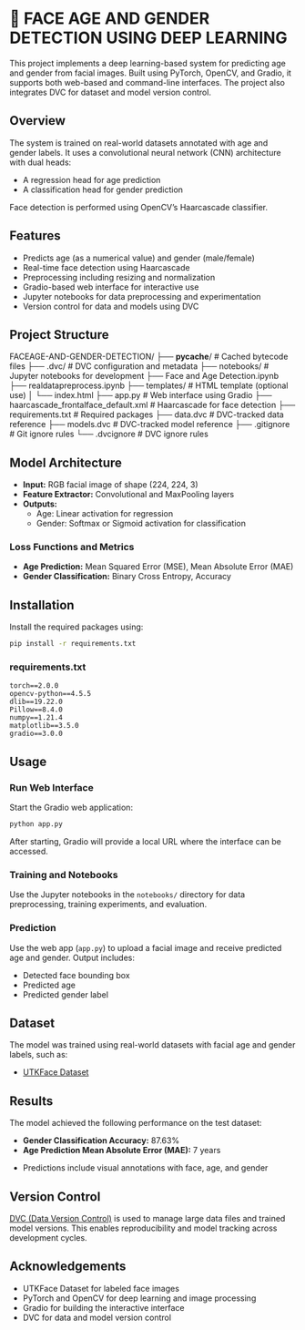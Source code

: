 

# 🌟 FACE AGE AND GENDER DETECTION USING DEEP LEARNING

This project implements a deep learning-based system for predicting age and gender from facial images. Built using PyTorch, OpenCV, and Gradio, it supports both web-based and command-line interfaces. The project also integrates DVC for dataset and model version control.

## Overview

The system is trained on real-world datasets annotated with age and gender labels. It uses a convolutional neural network (CNN) architecture with dual heads:

* A regression head for age prediction  
* A classification head for gender prediction

Face detection is performed using OpenCV’s Haarcascade classifier.

## Features

* Predicts age (as a numerical value) and gender (male/female)  
* Real-time face detection using Haarcascade  
* Preprocessing including resizing and normalization  
* Gradio-based web interface for interactive use  
* Jupyter notebooks for data preprocessing and experimentation  
* Version control for data and models using DVC  
## Project Structure

FACEAGE-AND-GENDER-DETECTION/
├── __pycache__/                  # Cached bytecode files
├── .dvc/                         # DVC configuration and metadata
├── notebooks/                   # Jupyter notebooks for development
├── Face and Age Detection.ipynb
├── realdatapreprocess.ipynb
├── templates/                   # HTML template (optional use)
│   └── index.html
├── app.py                       # Web interface using Gradio
├── haarcascade_frontalface_default.xml   # Haarcascade for face detection
├── requirements.txt             # Required packages
├── data.dvc                     # DVC-tracked data reference
├── models.dvc                   # DVC-tracked model reference
├── .gitignore                   # Git ignore rules
└── .dvcignore                   # DVC ignore rules

## Model Architecture

- **Input:** RGB facial image of shape (224, 224, 3)
- **Feature Extractor:** Convolutional and MaxPooling layers
- **Outputs:**
  - Age: Linear activation for regression
  - Gender: Softmax or Sigmoid activation for classification

### Loss Functions and Metrics

- **Age Prediction:** Mean Squared Error (MSE), Mean Absolute Error (MAE)
- **Gender Classification:** Binary Cross Entropy, Accuracy

## Installation

Install the required packages using:

```bash
pip install -r requirements.txt
````

### requirements.txt

```
torch==2.0.0
opencv-python==4.5.5
dlib==19.22.0
Pillow==8.4.0
numpy==1.21.4
matplotlib==3.5.0
gradio==3.0.0
```

## Usage

### Run Web Interface

Start the Gradio web application:

```bash
python app.py
```

After starting, Gradio will provide a local URL where the interface can be accessed.

### Training and Notebooks

Use the Jupyter notebooks in the `notebooks/` directory for data preprocessing, training experiments, and evaluation.

### Prediction

Use the web app (`app.py`) to upload a facial image and receive predicted age and gender. Output includes:

* Detected face bounding box
* Predicted age
* Predicted gender label

## Dataset

The model was trained using real-world datasets with facial age and gender labels, such as:

* [UTKFace Dataset](https://susanqq.github.io/UTKFace/)

## Results

The model achieved the following performance on the test dataset:

- **Gender Classification Accuracy:** 87.63%
- **Age Prediction Mean Absolute Error (MAE):**  7 years
* Predictions include visual annotations with face, age, and gender

## Version Control

[DVC (Data Version Control)](https://dvc.org/) is used to manage large data files and trained model versions. This enables reproducibility and model tracking across development cycles.

## Acknowledgements

* UTKFace Dataset for labeled face images
* PyTorch and OpenCV for deep learning and image processing
* Gradio for building the interactive interface
* DVC for data and model version control

```


```
